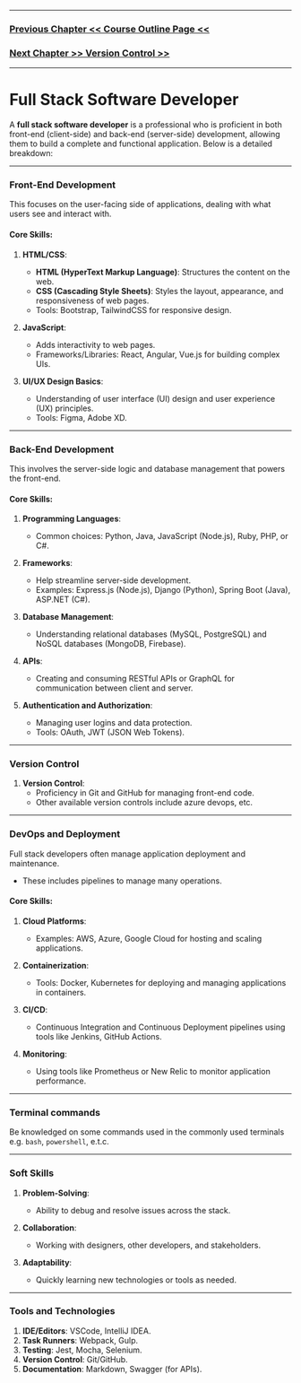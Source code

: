 
---

<h3><a href='./1.0. Course_Outline.md'>Previous Chapter << Course Outline Page <<</a></h3>
<h3><a href='./1.2. Version_Control.md'>Next Chapter >> Version Control >></a></h3>

---

# Full Stack Software Developer
A **full stack software developer** is a professional who is proficient in both front-end (client-side) and back-end (server-side) development, allowing them to build a complete and functional application. Below is a detailed breakdown:

---

### Front-End Development
This focuses on the user-facing side of applications, dealing with what users see and interact with.

#### Core Skills:
1. **HTML/CSS**:
   - **HTML (HyperText Markup Language)**: Structures the content on the web.
   - **CSS (Cascading Style Sheets)**: Styles the layout, appearance, and responsiveness of web pages.
   - Tools: Bootstrap, TailwindCSS for responsive design.

2. **JavaScript**:
   - Adds interactivity to web pages.
   - Frameworks/Libraries: React, Angular, Vue.js for building complex UIs.

3. **UI/UX Design Basics**:
   - Understanding of user interface (UI) design and user experience (UX) principles.
   - Tools: Figma, Adobe XD.

---

### Back-End Development
This involves the server-side logic and database management that powers the front-end.

#### Core Skills:
1. **Programming Languages**:
   - Common choices: Python, Java, JavaScript (Node.js), Ruby, PHP, or C#.

2. **Frameworks**:
   - Help streamline server-side development.
   - Examples: Express.js (Node.js), Django (Python), Spring Boot (Java), ASP.NET (C#).

3. **Database Management**:
   - Understanding relational databases (MySQL, PostgreSQL) and NoSQL databases (MongoDB, Firebase).

4. **APIs**:
   - Creating and consuming RESTful APIs or GraphQL for communication between client and server.

5. **Authentication and Authorization**:
   - Managing user logins and data protection.
   - Tools: OAuth, JWT (JSON Web Tokens).

---

### Version Control
1. **Version Control**:
   - Proficiency in Git and GitHub for managing front-end code.
   - Other available version controls include azure devops, etc.

---

### DevOps and Deployment
Full stack developers often manage application deployment and maintenance.
- These includes pipelines to manage many operations.

#### Core Skills:
1. **Cloud Platforms**:
   - Examples: AWS, Azure, Google Cloud for hosting and scaling applications.

2. **Containerization**:
   - Tools: Docker, Kubernetes for deploying and managing applications in containers.

3. **CI/CD**:
   - Continuous Integration and Continuous Deployment pipelines using tools like Jenkins, GitHub Actions.

4. **Monitoring**:
   - Using tools like Prometheus or New Relic to monitor application performance.

---

### Terminal commands
Be knowledged on some commands used in the commonly used terminals e.g. `bash`, `powershell`, e.t.c.

---

### Soft Skills
1. **Problem-Solving**:
   - Ability to debug and resolve issues across the stack.

2. **Collaboration**:
   - Working with designers, other developers, and stakeholders.

3. **Adaptability**:
   - Quickly learning new technologies or tools as needed.


---

### Tools and Technologies
1. **IDE/Editors**: VSCode, IntelliJ IDEA.
2. **Task Runners**: Webpack, Gulp.
3. **Testing**: Jest, Mocha, Selenium.
4. **Version Control**: Git/GitHub.
5. **Documentation**: Markdown, Swagger (for APIs).
